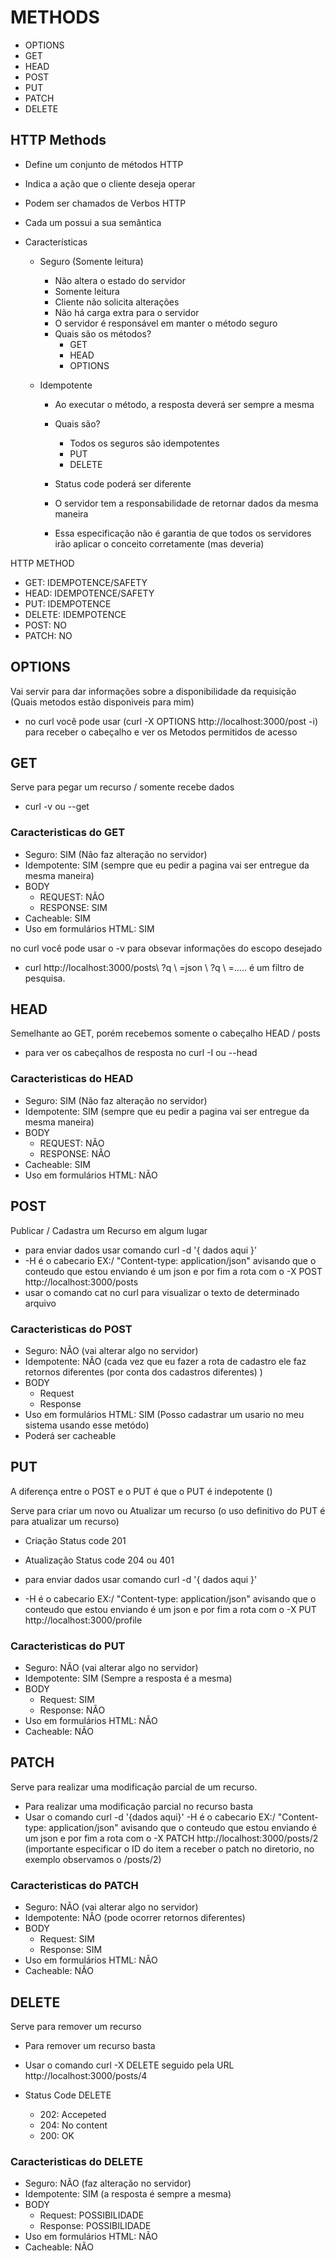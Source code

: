 # METHODS

* OPTIONS
* GET
* HEAD
* POST
* PUT
* PATCH
* DELETE

## HTTP Methods

* Define um conjunto de métodos HTTP
* Indica a ação que o cliente deseja operar
* Podem ser chamados de Verbos HTTP
* Cada um possui a sua semântica
* Características
  
  * Seguro  (Somente leitura)
     * Não altera o estado do servidor
     * Somente leitura
     * Cliente não solicita alterações
     * Não há carga extra para o servidor
     * O servidor é responsável em manter o método seguro
     * Quais são os métodos?
         * GET
         * HEAD
         * OPTIONS
  
  * Idempotente
     * Ao executar o método, a resposta deverá ser sempre a mesma
     * Quais são?
         * Todos os seguros são idempotentes
         * PUT
         * DELETE

     * Status code poderá ser diferente
     * O servidor tem a responsabilidade de retornar dados da mesma maneira
     * Essa especificação não é garantia de que todos os servidores irão aplicar o conceito corretamente (mas deveria)

HTTP METHOD

* GET: IDEMPOTENCE/SAFETY
* HEAD: IDEMPOTENCE/SAFETY
* PUT: IDEMPOTENCE
* DELETE: IDEMPOTENCE
* POST: NO
* PATCH: NO

## OPTIONS

Vai servir para dar informações sobre a disponibilidade da requisição (Quais metodos estão disponiveis para mim)

* no curl você pode usar (curl -X OPTIONS http://localhost:3000/post -i) para receber o cabeçalho e ver os Metodos permitidos de acesso

## GET

Serve para pegar um recurso / somente recebe dados
* curl -v ou --get

### Caracteristicas do GET

* Seguro: SIM (Não faz alteração no servidor)
* Idempotente: SIM (sempre que eu pedir a pagina vai ser entregue da mesma maneira)
* BODY
    * REQUEST: NÃO
    * RESPONSE: SIM
* Cacheable: SIM
* Uso em formulários HTML: SIM

no curl você pode usar o -v para obsevar informações do escopo desejado 

* curl http://localhost:3000/posts\ ?q \ =json    \ ?q \ =..... é um filtro de pesquisa.



## HEAD

Semelhante ao GET, porém recebemos somente o cabeçalho HEAD / posts

* para ver os cabeçalhos de resposta no curl -I ou --head

### Caracteristicas do HEAD

* Seguro: SIM (Não faz alteração no servidor)
* Idempotente: SIM (sempre que eu pedir a pagina vai ser entregue da mesma maneira)
* BODY
    * REQUEST: NÃO
    * RESPONSE: NÃO
* Cacheable: SIM
* Uso em formulários HTML: NÃO

## POST

Publicar / Cadastra um Recurso em algum lugar

* para enviar dados usar comando curl -d '{ dados aqui }' 
* -H é o cabecario EX:/ "Content-type: application/json" avisando que o conteudo que estou enviando é um json e por fim a rota com o -X POST http://localhost:3000/posts
* usar o comando cat no curl para visualizar o texto de determinado arquivo

### Caracteristicas do POST

* Seguro: NÃO (vai alterar algo no servidor)
* Idempotente: NÃO (cada vez que eu fazer a rota de cadastro ele faz retornos diferentes (por conta dos cadastros diferentes) )
* BODY
    * Request
    * Response
* Uso em formulários HTML: SIM (Posso cadastrar um usario no meu sistema usando esse metódo)
* Poderá ser cacheable

## PUT

A diferença entre o POST e o PUT é que o PUT é indepotente ()

Serve para criar um novo ou Atualizar um recurso (o uso definitivo do PUT é para atualizar um recurso)

* Criação Status code 201
* Atualização Status code 204 ou 401

* para enviar dados usar comando curl -d '{ dados aqui }' 
* -H é o cabecario EX:/ "Content-type: application/json" avisando que o conteudo que estou enviando é um json e por fim a rota com o -X PUT http://localhost:3000/profile

### Caracteristicas do PUT

* Seguro: NÃO (vai alterar algo no servidor)
* Idempotente: SIM (Sempre a resposta é a mesma)
* BODY
    * Request: SIM
    * Response: NÃO
* Uso em formulários HTML: NÃO
* Cacheable: NÃO

## PATCH

Serve para realizar uma modificação parcial de um recurso.

* Para realizar uma modificação parcial no recurso basta 
* Usar o comando curl -d '{dados aqui}' -H é o cabecario EX:/ "Content-type: application/json" avisando que o conteudo que estou enviando é um json e por fim a rota com o -X PATCH http://localhost:3000/posts/2 (importante especificar o ID do item a receber o patch no diretorio, no exemplo observamos o /posts/2)

### Caracteristicas do PATCH

* Seguro: NÃO (vai alterar algo no servidor)
* Idempotente: NÂO (pode ocorrer retornos diferentes)
* BODY
    * Request: SIM
    * Response: SIM
* Uso em formulários HTML: NÃO
* Cacheable: NÃO

## DELETE

Serve para remover um recurso

* Para remover um recurso basta 
* Usar o comando curl -X DELETE seguido pela URL http://localhost:3000/posts/4

* Status Code DELETE
    * 202: Accepeted
    * 204: No content
    * 200: OK

### Caracteristicas do DELETE

* Seguro: NÃO (faz alteração no servidor)
* Idempotente: SIM (a resposta é sempre a mesma)
* BODY
    * Request: POSSIBILIDADE
    * Response: POSSIBILIDADE
* Uso em formulários HTML: NÃO
* Cacheable: NÃO
